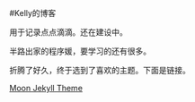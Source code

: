 #Kelly的博客

用于记录点点滴滴。还在建设中。

半路出家的程序媛，要学习的还有很多。



折腾了好久，终于选到了喜欢的主题。下面是链接。

[Moon Jekyll Theme](https://github.com/TaylanTatli/Moon)
